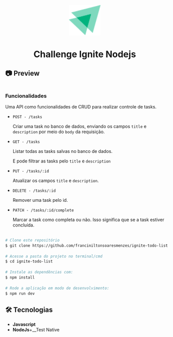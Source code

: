 <p align="center">
    <img src="/preview/icon.svg" width="100"  >
<p/>
<h1 align="center">
     Challenge Ignite Nodejs
</h1>
<h2>📷 Preview </h2>
  <div style="display: flex; flex-direction: row;">
    <p align="center">
      <img width="400" style="border-radius: 10px" height="auto" alt="Class-02" title="Class-02" src="/preview/preview-complete-task.gif"  />
      <img width="400" style="border-radius: 10px" height="auto" alt="Class-02" title="Class-02" src="/preview/preview-test.gif"  />
    </p>
  <div>
    
   <h3>Funcionalidades</h3>
 <p>
  Uma API como funcionalidades de CRUD para realizar controle de tasks.
 <p/>

    
    
  - `POST - /tasks`
    
    Criar uma task no banco de dados, enviando os campos `title` e `description` por meio do `body` da requisição.
    
- `GET - /tasks`
    
    Listar todas as tasks salvas no banco de dados.
   
    E pode filtrar as tasks pelo `title` e `description`
    
 - `PUT - /tasks/:id`
    
    Atualizar os campos `title` e `description`.
    
- `DELETE - /tasks/:id`
    
    Remover uma task pelo id.
    
- `PATCH - /tasks/:id/complete`
    
    Marcar a task como completa ou não. Isso significa que se a task estiver concluída.
    
```bash

# Clone este repositório
$ git clone https://github.com/franciniltonsoaresmenzes/ignite-todo-list

# Acesse a pasta do projeto no terminal/cmd
$ cd ignite-todo-list

# Instale as dependências com:
$ npm install

# Rode a aplicação em modo de desenvolvimento:
$ npm run dev
```
## :hammer_and_wrench: Tecnologias
  * __Javascript__
  * __NodeJs__+__Test Native
